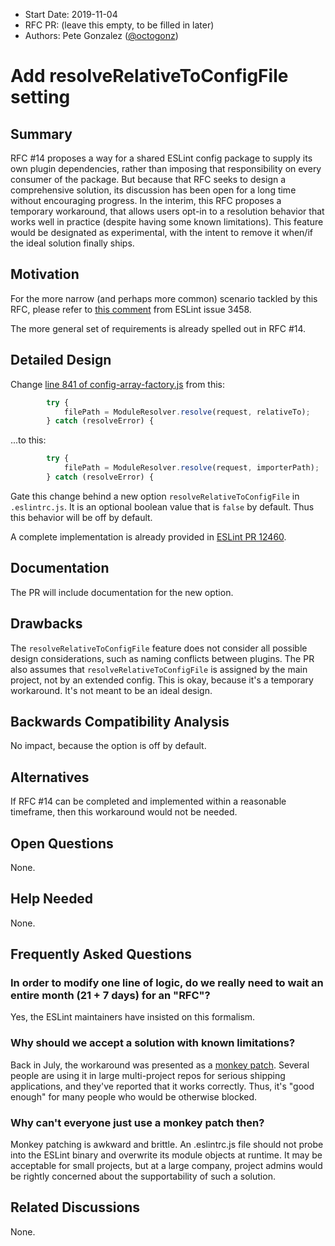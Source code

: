 - Start Date: 2019-11-04
- RFC PR: (leave this empty, to be filled in later)
- Authors: Pete Gonzalez ([@octogonz](https://github.com/octogonz))

# Add resolveRelativeToConfigFile setting

## Summary

RFC #14 proposes a way for a shared ESLint config package to supply its own plugin dependencies, rather than imposing
that responsibility on every consumer of the package.  But because that RFC seeks to design a comprehensive solution,
its discussion has been open for a long time without encouraging progress.  In the interim, this RFC proposes
a temporary workaround, that allows users opt-in to a resolution behavior that works well in practice (despite having
some known limitations).  This feature would be designated as experimental, with the intent to remove it when/if
the ideal solution finally ships.

## Motivation

For the more narrow (and perhaps more common) scenario tackled by this RFC, please refer to
[this comment](https://github.com/eslint/eslint/issues/3458#issuecomment-516666620) from ESLint issue 3458.

The more general set of requirements is already spelled out in RFC #14.

## Detailed Design

Change [line 841 of config-array-factory.js](
https://github.com/eslint/eslint/blob/586855060afb3201f4752be8820dc85703b523a6/lib/cli-engine/config-array-factory.js#L845)
from this:

```js
        try {
            filePath = ModuleResolver.resolve(request, relativeTo);
        } catch (resolveError) {
```

...to this:

```ts
        try {
            filePath = ModuleResolver.resolve(request, importerPath);
        } catch (resolveError) {
```

Gate this change behind a new option `resolveRelativeToConfigFile` in `.eslintrc.js`.  It is an optional boolean
value that is `false` by default.  Thus this behavior will be off by default.

A complete implementation is already provided in [ESLint PR 12460](https://github.com/eslint/eslint/pull/12460).

## Documentation

The PR will include documentation for the new option.

## Drawbacks

The `resolveRelativeToConfigFile` feature does not consider all possible design considerations, such as naming
conflicts between plugins.  The PR also assumes that `resolveRelativeToConfigFile` is assigned by the main project,
not by an extended config.  This is okay, because it's a temporary workaround.  It's not meant to be an ideal design.

## Backwards Compatibility Analysis

No impact, because the option is off by default.

## Alternatives

If RFC #14 can be completed and implemented within a reasonable timeframe, then this workaround would not be needed.

## Open Questions

None.

## Help Needed

None.

## Frequently Asked Questions

### In order to modify one line of logic, do we really need to wait an entire month (21 + 7 days) for an "RFC"?

Yes, the ESLint maintainers have insisted on this formalism.

### Why should we accept a solution with known limitations?

Back in July, the workaround was presented as a
[monkey patch](https://github.com/eslint/eslint/issues/3458#issuecomment-516716165).
Several people are using it in large multi-project repos for serious shipping applications,
and they've reported that it works correctly.  Thus, it's "good enough" for many people who would be otherwise blocked.

### Why can't everyone just use a monkey patch then?

Monkey patching is awkward and brittle.  An .eslintrc.js file should not probe into the ESLint binary
and overwrite its module objects at runtime.  It may be acceptable for small projects, but at a large company,
project admins would be rightly concerned about the supportability of such a solution.

## Related Discussions

None.
